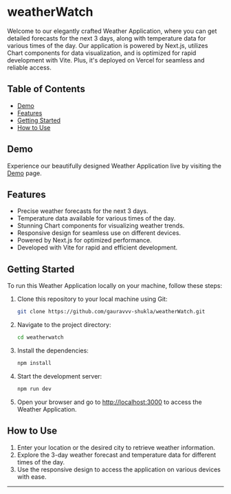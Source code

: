 # weatherWatch

Welcome to our elegantly crafted Weather Application, where you can get detailed forecasts for the next 3 days, along with temperature data for various times of the day. Our application is powered by Next.js, utilizes Chart components for data visualization, and is optimized for rapid development with Vite. Plus, it's deployed on Vercel for seamless and reliable access.


## Table of Contents

- [Demo](#demo)
- [Features](#features)
- [Getting Started](#getting-started)
- [How to Use](#how-to-use)

## Demo

Experience our beautifully designed Weather Application live by visiting the [Demo](https://weatherwatchh.vercel.app/) page.

## Features

- Precise weather forecasts for the next 3 days.
- Temperature data available for various times of the day.
- Stunning Chart components for visualizing weather trends.
- Responsive design for seamless use on different devices.
- Powered by Next.js for optimized performance.
- Developed with Vite for rapid and efficient development.

## Getting Started

To run this Weather Application locally on your machine, follow these steps:

1. Clone this repository to your local machine using Git:

   ```bash
   git clone https://github.com/gauravvv-shukla/weatherWatch.git
   ```

2. Navigate to the project directory:

   ```bash
   cd weatherwatch
   ```

3. Install the dependencies:

   ```bash
   npm install
   ```

4. Start the development server:

   ```bash
   npm run dev
   ```

5. Open your browser and go to [http://localhost:3000](http://localhost:3000) to access the Weather Application.

## How to Use

1. Enter your location or the desired city to retrieve weather information.
2. Explore the 3-day weather forecast and temperature data for different times of the day.
3. Use the responsive design to access the application on various devices with ease.

---
